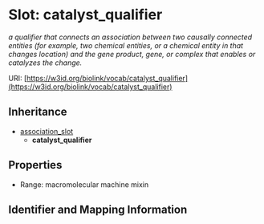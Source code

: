 # Slot: catalyst_qualifier
_a qualifier that connects an association between two causally connected entities (for example, two chemical entities, or a chemical entity in that changes location) and the gene product, gene, or complex that enables or catalyzes the change._


URI: [https://w3id.org/biolink/vocab/catalyst_qualifier](https://w3id.org/biolink/vocab/catalyst_qualifier)




## Inheritance

* [association_slot](association_slot.md)
    * **catalyst_qualifier**



## Properties

 * Range: macromolecular machine mixin



## Identifier and Mapping Information





